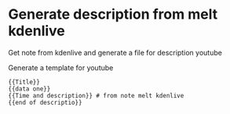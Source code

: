 # Generate description from melt kdenlive

Get note from kdenlive and generate a file for description youtube

Generate a template for youtube 

```
{{Title}}
{{data one}}
{{Time and description}} # from note melt kdenlive
{{end of descriptio}}
```
